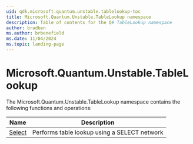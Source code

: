 ```yaml
---
uid: qdk.microsoft.quantum.unstable.tablelookup-toc
title: Microsoft.Quantum.Unstable.TableLookup namespace
description: Table of contents for the Q# TableLookup namespace
author: bradben
ms.author: brbenefield
ms.date: 11/04/2024
ms.topic: landing-page
---
```


# Microsoft.Quantum.Unstable.TableLookup

The Microsoft.Quantum.Unstable.TableLookup namespace contains the following functions and operations:



| Name | Description |
|------|-------------|
| [Select](xref:Qdk.Microsoft.Quantum.Unstable.TableLookup.Select) | Performs table lookup using a SELECT network  |

